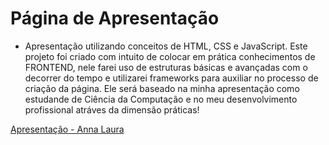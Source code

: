 # Página de Apresentação 

- Apresentação utilizando conceitos de HTML, CSS e JavaScript.
  Este projeto foi criado com intuito de colocar em prática conhecimentos de FRONTEND, nele farei uso de estruturas básicas e avançadas com o decorrer do tempo e utilizarei frameworks para auxiliar no processo de criação da página. Ele será baseado na minha apresentação como estudande de Ciência da Computação e no meu desenvolvimento profissional atráves da dimensão práticas!

[Apresentação - Anna Laura ](https://annalaura2.github.io/AnnaLaura/) 
